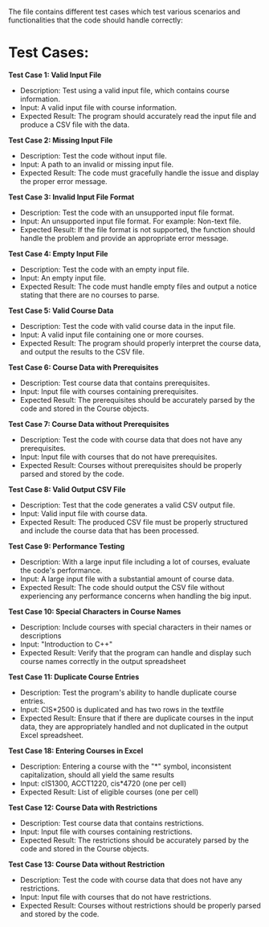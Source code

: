The file contains different test cases which test various scenarios and functionalities that the code should handle correctly:

# Test Cases:

**Test Case 1: Valid Input File**

- Description: Test using a valid input file, which contains course information.
- Input: A valid input file with course information.
- Expected Result: The program should accurately read the input file and produce a CSV file with the data.

**Test Case 2: Missing Input File**

- Description: Test the code without input file.
- Input: A path to an invalid or missing input file.
- Expected Result: The code must gracefully handle the issue and display the proper error message.

**Test Case 3: Invalid Input File Format**

- Description: Test the code with an unsupported input file format. 
- Input: An unsupported input file format. For example: Non-text file.
- Expected Result: If the file format is not supported, the function should handle the problem and provide an appropriate error message.

**Test Case 4: Empty Input File**

- Description: Test the code with an empty input file.
- Input: An empty input file.
- Expected Result: The code must handle empty files and output a notice stating that there are no courses to parse.

**Test Case 5: Valid Course Data**

- Description: Test the code with valid course data in the input file.
- Input: A valid input file containing one or more courses.
- Expected Result: The program should properly interpret the course data, and output the results to the CSV file.

**Test Case 6: Course Data with Prerequisites**

- Description: Test course data that contains prerequisites.
- Input: Input file with courses containing prerequisites.
- Expected Result: The prerequisites should be accurately parsed by the code and stored in the Course objects.

**Test Case 7: Course Data without Prerequisites**

- Description: Test the code with course data that does not have any prerequisites.
- Input: Input file with courses that do not have prerequisites.
- Expected Result: Courses without prerequisites should be properly parsed and stored by the code.

**Test Case 8: Valid Output CSV File**
- Description: Test that the code generates a valid CSV output file.
- Input: Valid input file with course data.
- Expected Result: The produced CSV file must be properly structured and include the course data that has been processed.

**Test Case 9: Performance Testing**

- Description: With a large input file including a lot of courses, evaluate the code's performance.
- Input: A large input file with a substantial amount of course data.
- Expected Result: The code should output the CSV file without experiencing any performance concerns when handling the big input.

**Test Case 10: Special Characters in Course Names**

- Description: Include courses with special characters in their names or descriptions 
- Input: "Introduction to C++" 
- Expected Result: Verify that the program can handle and display such course names correctly in the output spreadsheet

**Test Case 11: Duplicate Course Entries**

- Description: Test the program's ability to handle duplicate course entries. 
- Input: CIS*2500 is duplicated and has two rows in the textfile
- Expected Result: Ensure that if there are duplicate courses in the input data, they are appropriately handled and not duplicated in the output Excel spreadsheet.

**Test Case 18: Entering Courses in Excel**

- Description: Entering a course with the "*" symbol, inconsistent capitalization, should all yield the same results
- Input: cIS1300, ACCT1220, cis*4720 (one per cell)
- Expected Result: List of eligible courses (one per cell)

**Test Case 12: Course Data with Restrictions**

- Description: Test course data that contains restrictions.
- Input: Input file with courses containing restrictions.
- Expected Result: The restrictions should be accurately parsed by the code and stored in the Course objects.

**Test Case 13: Course Data without Restriction**

- Description: Test the code with course data that does not have any restrictions.
- Input: Input file with courses that do not have restrictions.
- Expected Result: Courses without restrictions should be properly parsed and stored by the code.
